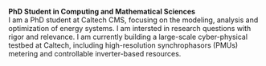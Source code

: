 <b>PhD Student in Computing and Mathematical Sciences</b>
<br>
I am a PhD student at Caltech CMS, focusing on the modeling, analysis and optimization of energy systems. I am intersted in research questions with rigor and relevance. I am currently building a large-scale cyber-physical testbed at Caltech, including high-resolution synchrophasors (PMUs) metering and controllable inverter-based resources. 